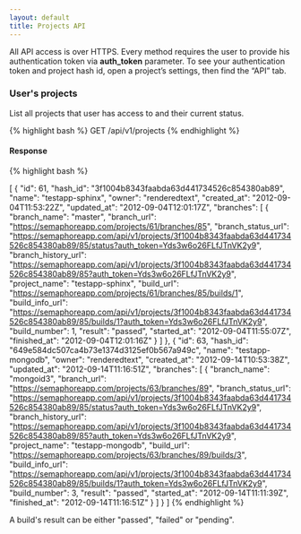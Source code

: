```yaml
---
layout: default
title: Projects API
---
```


<p class="accent">
All API access is over HTTPS. Every method requires the user to provide his authentication token via <strong>auth_token</strong> parameter. To see your authentication token and project hash id, open a project’s settings, then find the “API” tab.
</p>


### User's projects

List all projects that user has access to and their current status.

{% highlight bash %}
GET /api/v1/projects
{% endhighlight %}

#### Response

{% highlight bash %}

[
   {
      "id": 61,
      "hash_id": "3f1004b8343faabda63d441734526c854380ab89",
      "name": "testapp-sphinx",
      "owner": "renderedtext",
      "created_at": "2012-09-04T11:53:22Z",
      "updated_at": "2012-09-04T12:01:17Z",
      "branches": [
         {
            "branch_name": "master",
            "branch_url": "https://semaphoreapp.com/projects/61/branches/85",
            "branch_status_url": "https://semaphoreapp.com/api/v1/projects/3f1004b8343faabda63d441734526c854380ab89/85/status?auth_token=Yds3w6o26FLfJTnVK2y9",
            "branch_history_url": "https://semaphoreapp.com/api/v1/projects/3f1004b8343faabda63d441734526c854380ab89/85?auth_token=Yds3w6o26FLfJTnVK2y9",
            "project_name": "testapp-sphinx",
            "build_url": "https://semaphoreapp.com/projects/61/branches/85/builds/1",
            "build_info_url": "https://semaphoreapp.com/api/v1/projects/3f1004b8343faabda63d441734526c854380ab89/85/builds/1?auth_token=Yds3w6o26FLfJTnVK2y9",
            "build_number": 1,
            "result": "passed",
            "started_at": "2012-09-04T11:55:07Z",
            "finished_at": "2012-09-04T12:01:16Z"
         }
      ]
   },
   {
      "id": 63,
      "hash_id": "649e584dc507ca4b73e1374d3125ef0b567a949c",
      "name": "testapp-mongodb",
      "owner": "renderedtext",
      "created_at": "2012-09-14T10:53:38Z",
      "updated_at": "2012-09-14T11:16:51Z",
      "branches": [
         {
            "branch_name": "mongoid3",
            "branch_url": "https://semaphoreapp.com/projects/63/branches/89",
            "branch_status_url": "https://semaphoreapp.com/api/v1/projects/3f1004b8343faabda63d441734526c854380ab89/85/status?auth_token=Yds3w6o26FLfJTnVK2y9",
            "branch_history_url": "https://semaphoreapp.com/api/v1/projects/3f1004b8343faabda63d441734526c854380ab89/85?auth_token=Yds3w6o26FLfJTnVK2y9",
            "project_name": "testapp-mongodb",
            "build_url": "https://semaphoreapp.com/projects/63/branches/89/builds/3",
            "build_info_url": "https://semaphoreapp.com/api/v1/projects/3f1004b8343faabda63d441734526c854380ab89/85/builds/1?auth_token=Yds3w6o26FLfJTnVK2y9",
            "build_number": 3,
            "result": "passed",
            "started_at": "2012-09-14T11:11:39Z",
            "finished_at": "2012-09-14T11:16:51Z"
         }
      ]
   }
]
{% endhighlight %}


A build's result can be either "passed", "failed" or "pending".
